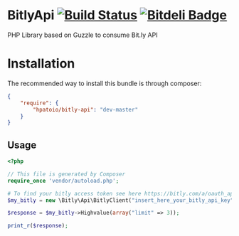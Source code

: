 # BitlyApi [![Build Status](https://travis-ci.org/hpatoio/bitly-api.png?branch=master)](https://travis-ci.org/hpatoio/bitly-api) [![Bitdeli Badge](https://d2weczhvl823v0.cloudfront.net/hpatoio/bitly-api/trend.png)](https://bitdeli.com/free "Bitdeli Badge")

PHP Library based on Guzzle to consume Bit.ly API

Installation
============

The recommended way to install this bundle is through composer:

```json
{
    "require": {
        "hpatoio/bitly-api": "dev-master"
    }
}
```

## Usage

```php
<?php

// This file is generated by Composer
require_once 'vendor/autoload.php';

# To find your bitly access token see here https://bitly.com/a/oauth_apps
$my_bitly = new \Bitly\Api\BitlyClient("insert_here_your_bitly_api_key");

$response = $my_bitly->Highvalue(array("limit" => 3));

print_r($response);

```


